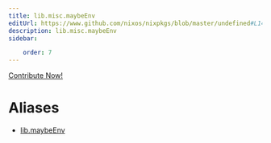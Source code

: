 ```yaml
---
title: lib.misc.maybeEnv
editUrl: https://www.github.com/nixos/nixpkgs/blob/master/undefined#L14C14
description: lib.misc.maybeEnv
sidebar:

    order: 7
---
```


<a href="https://www.github.com/nixos/nixpkgs/blob/master/undefined#L14C14">Contribute Now!</a>


# Aliases

- [lib.maybeEnv](/nix-doc-comments/reference/lib/lib-maybeenv)


